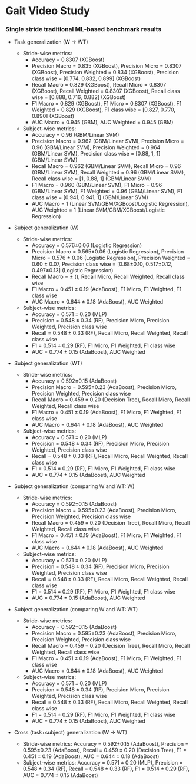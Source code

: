# Gait Video Study

### Single stride traditional ML-based benchmark results
* Task generalization (W -> WT)
    * Stride-wise metrics: 
        * Accuracy = 0.8307 (XGBoost)
        * Precision Macro = 0.835 (XGBoost), Precision Micro = 0.8307 (XGBoost), Precision Weighted = 0.834 (XGBoost), Precision class wise = [0.774, 0.832, 0.899] (XGBoost)
        * Recall Macro = 0.829 (XGBoost), Recall Micro = 0.8307 (XGBoost), Recall Weighted = 0.8307 (XGBoost), Recall class wise = [0.888, 0.716, 0.882] (XGBoost)
        * F1 Macro = 0.829 (XGBoost), F1 Micro = 0.8307 (XGBoost), F1 Weighted = 0.829 (XGBoost), F1 class wise = [0.827, 0.770, 0.890] (XGBoost)
        * AUC Macro = 0.945 (GBM), AUC Weighted = 0.945 (GBM)
    * Subject-wise metrics: 
        * Accuracy = 0.96 (GBM/Linear SVM)
        * Precision Macro = 0.962 (GBM/Linear SVM), Precision Micro = 0.96 (GBM/Linear SVM), Precision Weighted = 0.964 (GBM/Linear SVM), Precision class wise = [0.88, 1, 1] (GBM/Linear SVM)
        * Recall Macro = 0.962 (GBM/Linear SVM), Recall Micro = 0.96 (GBM/Linear SVM), Recall Weighted = 0.96 (GBM/Linear SVM), Recall class wise = [1, 0.88, 1] (GBM/Linear SVM)
        * F1 Macro = 0.960 (GBM/Linear SVM), F1 Micro = 0.96 (GBM/Linear SVM), F1 Weighted = 0.96 (GBM/Linear SVM), F1 class wise = [0.941, 0.941, 1] (GBM/Linear SVM)
        * AUC Macro = 1 (Linear SVM/GBM/XGBoost/Logistic Regression), AUC Weighted = 1 (Linear SVM/GBM/XGBoost/Logistic Regression)


* Subject generalization (W)
    * Stride-wise metrics: 
        * Accuracy = 0.576$`\pm`$0.06 (Logistic Regression)
        * Precision Macro = 0.565$`\pm`$0.06 (Logistic Regression), Precision Micro = 0.576 $`\pm`$ 0.06 (Logistic Regression), Precision Weighted = 0.60 $`\pm`$ 0.07, Precision class wise = [0.68$`\pm`$0.10, 0.517$`\pm`$0.12, 0.497$`\pm`$0.13] (Logistic Regression)
        * Recall Macro = $`\pm`$ (), Recall Micro, Recall Weighted, Recall class wise
        * F1 Macro = $`0.451\pm0.19`$ (AdaBoost), F1 Micro, F1 Weighted, F1 class wise 
        * AUC Macro = $`0.644\pm0.18`$ (AdaBoost), AUC Weighted 
    * Subject-wise metrics: 
        * Accuracy = $`0.571\pm0.20`$ (MLP)
        * Precision = $`0.548\pm0.34`$ (RF), Precision Micro, Precision Weighted, Precision class wise
        * Recall = $`0.548\pm0.33`$ (RF), Recall Micro, Recall Weighted, Recall class wise
        * F1 = $`0.514\pm0.29`$ (RF), F1 Micro, F1 Weighted, F1 class wise 
        * AUC = $`0.774\pm0.15`$ (AdaBoost), AUC Weighted 


* Subject generalization (WT)
    * Stride-wise metrics: 
        * Accuracy = 0.592$`\pm`$0.15 (AdaBoost)
        * Precision Macro = 0.595$`\pm`$0.23 (AdaBoost), Precision Micro, Precision Weighted, Precision class wise
        * Recall Macro = $`0.459\pm0.20`$ (Decision Tree), Recall Micro, Recall Weighted, Recall class wise
        * F1 Macro = $`0.451\pm0.19`$ (AdaBoost), F1 Micro, F1 Weighted, F1 class wise 
        * AUC Macro = $`0.644\pm0.18`$ (AdaBoost), AUC Weighted 
    * Subject-wise metrics: 
        * Accuracy = $`0.571\pm0.20`$ (MLP)
        * Precision = $`0.548\pm0.34`$ (RF), Precision Micro, Precision Weighted, Precision class wise
        * Recall = $`0.548\pm0.33`$ (RF), Recall Micro, Recall Weighted, Recall class wise
        * F1 = $`0.514\pm0.29`$ (RF), F1 Micro, F1 Weighted, F1 class wise 
        * AUC = $`0.774\pm0.15`$ (AdaBoost), AUC Weighted 


* Subject generalization (comparing W and WT: W)
    * Stride-wise metrics: 
        * Accuracy = 0.592$`\pm`$0.15 (AdaBoost)
        * Precision Macro = 0.595$`\pm`$0.23 (AdaBoost), Precision Micro, Precision Weighted, Precision class wise
        * Recall Macro = $`0.459\pm0.20`$ (Decision Tree), Recall Micro, Recall Weighted, Recall class wise
        * F1 Macro = $`0.451\pm0.19`$ (AdaBoost), F1 Micro, F1 Weighted, F1 class wise 
        * AUC Macro = $`0.644\pm0.18`$ (AdaBoost), AUC Weighted 
    * Subject-wise metrics: 
        * Accuracy = $`0.571\pm0.20`$ (MLP)
        * Precision = $`0.548\pm0.34`$ (RF), Precision Micro, Precision Weighted, Precision class wise
        * Recall = $`0.548\pm0.33`$ (RF), Recall Micro, Recall Weighted, Recall class wise
        * F1 = $`0.514\pm0.29`$ (RF), F1 Micro, F1 Weighted, F1 class wise 
        * AUC = $`0.774\pm0.15`$ (AdaBoost), AUC Weighted 

* Subject generalization (comparing W and WT: WT)
    * Stride-wise metrics: 
        * Accuracy = 0.592$`\pm`$0.15 (AdaBoost)
        * Precision Macro = 0.595$`\pm`$0.23 (AdaBoost), Precision Micro, Precision Weighted, Precision class wise
        * Recall Macro = $`0.459\pm0.20`$ (Decision Tree), Recall Micro, Recall Weighted, Recall class wise
        * F1 Macro = $`0.451\pm0.19`$ (AdaBoost), F1 Micro, F1 Weighted, F1 class wise 
        * AUC Macro = $`0.644\pm0.18`$ (AdaBoost), AUC Weighted 
    * Subject-wise metrics: 
        * Accuracy = $`0.571\pm0.20`$ (MLP)
        * Precision = $`0.548\pm0.34`$ (RF), Precision Micro, Precision Weighted, Precision class wise
        * Recall = $`0.548\pm0.33`$ (RF), Recall Micro, Recall Weighted, Recall class wise
        * F1 = $`0.514\pm0.29`$ (RF), F1 Micro, F1 Weighted, F1 class wise 
        * AUC = $`0.774\pm0.15`$ (AdaBoost), AUC Weighted 


* Cross (task+subject) generalization (W -> WT)
    * Stride-wise metrics: Accuracy = 0.592$`\pm`$0.15 (AdaBoost), Precision = 0.595$`\pm`$0.23 (AdaBoost), Recall = $`0.459\pm0.20`$ (Decision Tree), F1 = $`0.451\pm0.19`$ (AdaBoost), AUC = $`0.644\pm0.18`$ (AdaBoost)
    * Subject-wise metrics: Accuracy = $`0.571\pm0.20`$ (MLP), Precision = $`0.548\pm0.34`$ (RF), Recall = $`0.548\pm0.33`$ (RF), F1 = $`0.514\pm0.29`$ (RF), AUC = $`0.774\pm0.15`$ (AdaBoost)


